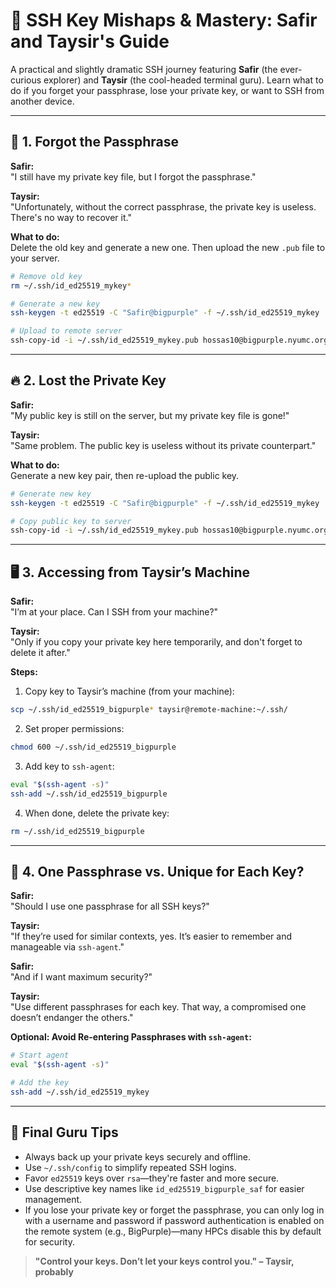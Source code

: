 # 🔐 SSH Key Mishaps & Mastery: Safir and Taysir's Guide

A practical and slightly dramatic SSH journey featuring **Safir** (the ever-curious explorer) and **Taysir** (the cool-headed terminal guru). Learn what to do if you forget your passphrase, lose your private key, or want to SSH from another device.

---

## 🧠 1. Forgot the Passphrase

**Safir:**  
"I still have my private key file, but I forgot the passphrase."

**Taysir:**  
"Unfortunately, without the correct passphrase, the private key is useless. There's no way to recover it."

**What to do:**  
Delete the old key and generate a new one. Then upload the new `.pub` file to your server.

```bash
# Remove old key
rm ~/.ssh/id_ed25519_mykey*

# Generate a new key
ssh-keygen -t ed25519 -C "Safir@bigpurple" -f ~/.ssh/id_ed25519_mykey

# Upload to remote server
ssh-copy-id -i ~/.ssh/id_ed25519_mykey.pub hossas10@bigpurple.nyumc.org
```

---

## 🔥 2. Lost the Private Key

**Safir:**  
"My public key is still on the server, but my private key file is gone!"

**Taysir:**  
"Same problem. The public key is useless without its private counterpart."

**What to do:**  
Generate a new key pair, then re-upload the public key.

```bash
# Generate new key
ssh-keygen -t ed25519 -C "Safir@bigpurple" -f ~/.ssh/id_ed25519_mykey

# Copy public key to server
ssh-copy-id -i ~/.ssh/id_ed25519_mykey.pub hossas10@bigpurple.nyumc.org
```

---

## 🖥️ 3. Accessing from Taysir’s Machine

**Safir:**  
"I’m at your place. Can I SSH from your machine?"

**Taysir:**  
"Only if you copy your private key here temporarily, and don't forget to delete it after."

**Steps:**

1. Copy key to Taysir’s machine (from your machine):
```bash
scp ~/.ssh/id_ed25519_bigpurple* taysir@remote-machine:~/.ssh/
```

2. Set proper permissions:
```bash
chmod 600 ~/.ssh/id_ed25519_bigpurple
```

3. Add key to `ssh-agent`:
```bash
eval "$(ssh-agent -s)"
ssh-add ~/.ssh/id_ed25519_bigpurple
```

4. When done, delete the private key:
```bash
rm ~/.ssh/id_ed25519_bigpurple
```

---

## 🔑 4. One Passphrase vs. Unique for Each Key?

**Safir:**  
"Should I use one passphrase for all SSH keys?"

**Taysir:**  
"If they’re used for similar contexts, yes. It’s easier to remember and manageable via `ssh-agent`."

**Safir:**  
"And if I want maximum security?"

**Taysir:**  
"Use different passphrases for each key. That way, a compromised one doesn’t endanger the others."

**Optional: Avoid Re-entering Passphrases with `ssh-agent`:**

```bash
# Start agent
eval "$(ssh-agent -s)"

# Add the key
ssh-add ~/.ssh/id_ed25519_mykey
```

---

## 🧙 Final Guru Tips

- Always back up your private keys securely and offline.
- Use `~/.ssh/config` to simplify repeated SSH logins.
- Favor `ed25519` keys over `rsa`—they're faster and more secure.
- Use descriptive key names like `id_ed25519_bigpurple_saf` for easier management.
- If you lose your private key or forget the passphrase, you can only log in with a username and password if password authentication is enabled on the remote system (e.g., BigPurple)—many HPCs disable this by default for security.

> **"Control your keys. Don’t let your keys control you." – Taysir, probably**
